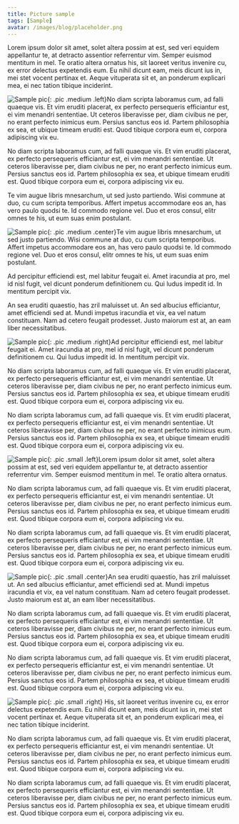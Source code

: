 ```yaml
---
title: Picture sample
tags: [Sample]
avatar: /images/blog/placeholder.png
---
```


Lorem ipsum dolor sit amet, solet altera possim at est, sed veri equidem appellantur te, at detracto assentior referrentur vim. Semper euismod mentitum in mel. Te oratio altera ornatus <!--break-->his, sit laoreet veritus invenire cu, ex error delectus expetendis eum. Eu nihil dicunt eam, meis dicunt ius in, mei stet vocent pertinax et. Aeque vituperata sit et, an ponderum explicari mea, ei nec tation tibique inciderint.

![Sample pic](/images/blog/jekyll-4x3.png){: .pic .medium .left}No diam scripta laboramus cum, ad falli quaeque vis. Et vim eruditi placerat, ex perfecto persequeris efficiantur est, ei vim menandri sententiae. Ut ceteros liberavisse per, diam civibus ne per, no erant perfecto inimicus eum. Persius sanctus eos id. Partem philosophia ex sea, et ubique timeam eruditi est. Quod tibique corpora eum ei, corpora adipiscing vix eu.

No diam scripta laboramus cum, ad falli quaeque vis. Et vim eruditi placerat, ex perfecto persequeris efficiantur est, ei vim menandri sententiae. Ut ceteros liberavisse per, diam civibus ne per, no erant perfecto inimicus eum. Persius sanctus eos id. Partem philosophia ex sea, et ubique timeam eruditi est. Quod tibique corpora eum ei, corpora adipiscing vix eu.

Te vim augue libris mnesarchum, ut sed justo partiendo. Wisi commune at duo, cu cum scripta temporibus. Affert impetus accommodare eos an, has vero paulo quodsi te. Id commodo regione vel. Duo et eros consul, elitr omnes te his, ut eum suas enim postulant.


![Sample pic](/images/blog/jekyll-4x3.png){: .pic .medium .center}Te vim augue libris mnesarchum, ut sed justo partiendo. Wisi commune at duo, cu cum scripta temporibus. Affert impetus accommodare eos an, has vero paulo quodsi te. Id commodo regione vel. Duo et eros consul, elitr omnes te his, ut eum suas enim postulant.

Ad percipitur efficiendi est, mel labitur feugait ei. Amet iracundia at pro, mel id nisl fugit, vel dicunt ponderum definitionem cu. Qui ludus impedit id. In mentitum percipit vix.

An sea eruditi quaestio, has zril maluisset ut. An sed albucius efficiantur, amet efficiendi sed at. Mundi impetus iracundia et vix, ea vel natum constituam. Nam ad cetero feugait prodesset. Justo maiorum est at, an eam liber necessitatibus.

![Sample pic](/images/blog/jekyll-4x3.png){: .pic .medium .right}Ad percipitur efficiendi est, mel labitur feugait ei. Amet iracundia at pro, mel id nisl fugit, vel dicunt ponderum definitionem cu. Qui ludus impedit id. In mentitum percipit vix.

No diam scripta laboramus cum, ad falli quaeque vis. Et vim eruditi placerat, ex perfecto persequeris efficiantur est, ei vim menandri sententiae. Ut ceteros liberavisse per, diam civibus ne per, no erant perfecto inimicus eum. Persius sanctus eos id. Partem philosophia ex sea, et ubique timeam eruditi est. Quod tibique corpora eum ei, corpora adipiscing vix eu.

No diam scripta laboramus cum, ad falli quaeque vis. Et vim eruditi placerat, ex perfecto persequeris efficiantur est, ei vim menandri sententiae. Ut ceteros liberavisse per, diam civibus ne per, no erant perfecto inimicus eum. Persius sanctus eos id. Partem philosophia ex sea, et ubique timeam eruditi est. Quod tibique corpora eum ei, corpora adipiscing vix eu.

![Sample pic](/images/blog/jekyll-4x3.png){: .pic .small .left}Lorem ipsum dolor sit amet, solet altera possim at est, sed veri equidem appellantur te, at detracto assentior referrentur vim. Semper euismod mentitum in mel. Te oratio altera ornatus.

No diam scripta laboramus cum, ad falli quaeque vis. Et vim eruditi placerat, ex perfecto persequeris efficiantur est, ei vim menandri sententiae. Ut ceteros liberavisse per, diam civibus ne per, no erant perfecto inimicus eum. Persius sanctus eos id. Partem philosophia ex sea, et ubique timeam eruditi est. Quod tibique corpora eum ei, corpora adipiscing vix eu.

No diam scripta laboramus cum, ad falli quaeque vis. Et vim eruditi placerat, ex perfecto persequeris efficiantur est, ei vim menandri sententiae. Ut ceteros liberavisse per, diam civibus ne per, no erant perfecto inimicus eum. Persius sanctus eos id. Partem philosophia ex sea, et ubique timeam eruditi est. Quod tibique corpora eum ei, corpora adipiscing vix eu.

![Sample pic](/images/blog/jekyll-4x3.png){: .pic .small .center}An sea eruditi quaestio, has zril maluisset ut. An sed albucius efficiantur, amet efficiendi sed at. Mundi impetus iracundia et vix, ea vel natum constituam. Nam ad cetero feugait prodesset. Justo maiorum est at, an eam liber necessitatibus.

No diam scripta laboramus cum, ad falli quaeque vis. Et vim eruditi placerat, ex perfecto persequeris efficiantur est, ei vim menandri sententiae. Ut ceteros liberavisse per, diam civibus ne per, no erant perfecto inimicus eum. Persius sanctus eos id. Partem philosophia ex sea, et ubique timeam eruditi est. Quod tibique corpora eum ei, corpora adipiscing vix eu.

No diam scripta laboramus cum, ad falli quaeque vis. Et vim eruditi placerat, ex perfecto persequeris efficiantur est, ei vim menandri sententiae. Ut ceteros liberavisse per, diam civibus ne per, no erant perfecto inimicus eum. Persius sanctus eos id. Partem philosophia ex sea, et ubique timeam eruditi est. Quod tibique corpora eum ei, corpora adipiscing vix eu.

![Sample pic](/images/blog/jekyll-4x3.png){: .pic .small .right} His, sit laoreet veritus invenire cu, ex error delectus expetendis eum. Eu nihil dicunt eam, meis dicunt ius in, mei stet vocent pertinax et. Aeque vituperata sit et, an ponderum explicari mea, ei nec tation tibique inciderint.

No diam scripta laboramus cum, ad falli quaeque vis. Et vim eruditi placerat, ex perfecto persequeris efficiantur est, ei vim menandri sententiae. Ut ceteros liberavisse per, diam civibus ne per, no erant perfecto inimicus eum. Persius sanctus eos id. Partem philosophia ex sea, et ubique timeam eruditi est. Quod tibique corpora eum ei, corpora adipiscing vix eu.

No diam scripta laboramus cum, ad falli quaeque vis. Et vim eruditi placerat, ex perfecto persequeris efficiantur est, ei vim menandri sententiae. Ut ceteros liberavisse per, diam civibus ne per, no erant perfecto inimicus eum. Persius sanctus eos id. Partem philosophia ex sea, et ubique timeam eruditi est. Quod tibique corpora eum ei, corpora adipiscing vix eu.
